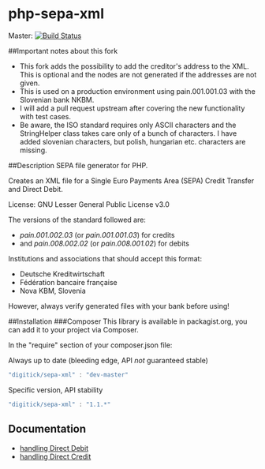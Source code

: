 php-sepa-xml
============

Master: [![Build Status](https://api.travis-ci.org/MartinStefani/php-sepa-xml.png?branch=master)](http://travis-ci.org/MartinStefani/php-sepa-xml)

##Important notes about this fork
* This fork adds the possibility to add the creditor's address to the XML. This is optional and the nodes are not
generated if the addresses are not given.
* This is used on a production environment using pain.001.001.03 with the Slovenian bank NKBM.
* I will add a pull request upstream after covering the new functionality with test cases.
* Be aware, the ISO standard requires only ASCII characters and the StringHelper class takes care only of a bunch of characters.
I have added slovenian characters, but polish, hungarian etc. characters are missing.

##Description
SEPA file generator for PHP.

Creates an XML file for a Single Euro Payments Area (SEPA) Credit Transfer and Direct Debit.

License: GNU Lesser General Public License v3.0


The versions of the standard followed are:
* _pain.001.002.03_ (or _pain.001.001.03_) for credits
* and _pain.008.002.02_ (or _pain.008.001.02_) for debits

Institutions and associations that should accept this format:
* Deutsche Kreditwirtschaft
* Fédération bancaire française
* Nova KBM, Slovenia

However, always verify generated files with your bank before using!


##Installation
###Composer
This library is available in packagist.org, you can add it to your project
via Composer.

In the "require" section of your composer.json file:

Always up to date (bleeding edge, API *not* guaranteed stable)
```javascript
"digitick/sepa-xml" : "dev-master"
```

Specific version, API stability
```javascript
"digitick/sepa-xml" : "1.1.*"
```

## Documentation

* [handling Direct Debit](doc/direct_debit.md)
* [handling Direct Credit](doc/direct_credit.md)

